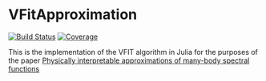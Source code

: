 # VFitApproximation

[![Build Status](https://github.com/ShubhangG/VFitApproximation.jl/workflows/CI/badge.svg)](https://github.com/ShubhangG/VFitApproximation.jl/actions)
[![Coverage](https://codecov.io/gh/ShubhangG/VFitApproximation.jl/branch/master/graph/badge.svg)](https://codecov.io/gh/ShubhangG/VFitApproximation.jl)

This is the implementation of the VFIT algorithm in Julia for the purposes of the paper [Physically interpretable approximations of many-body spectral functions](https://arxiv.org/abs/2306.11038)
